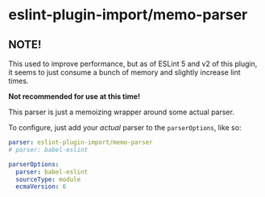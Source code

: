 # eslint-plugin-import/memo-parser

## NOTE!

This used to improve performance, but as of ESLint 5 and v2 of this plugin, it
seems to just consume a bunch of memory and slightly increase lint times.

**Not recommended for use at this time!**

This parser is just a memoizing wrapper around some actual parser.

To configure, just add your _actual_ parser to the `parserOptions`, like so:

```yaml
parser: eslint-plugin-import/memo-parser
# parser: babel-eslint

parserOptions:
  parser: babel-eslint
  sourceType: module
  ecmaVersion: 6
```
